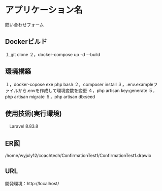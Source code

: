 # アプリケーション名
問い合わせフォーム

## Dockerビルド
１,git clone 
２，docker-compose up -d --build

## 環境構築
１，docker-copose exe php bash
２，composer install
３，.env.exampleファイルから.envを作成して環境変数を変更
４，php artisan key:generate
５，php artisan migrate
６，php artisan db:seed

## 使用技術(実行環境)
　Laravel 8.83.8

## ER図
/home/wyjuly12/coachtech/ConfirmationTest1/ConfirmationTest1.drawio

## URL
開発環境：http://localhost/
